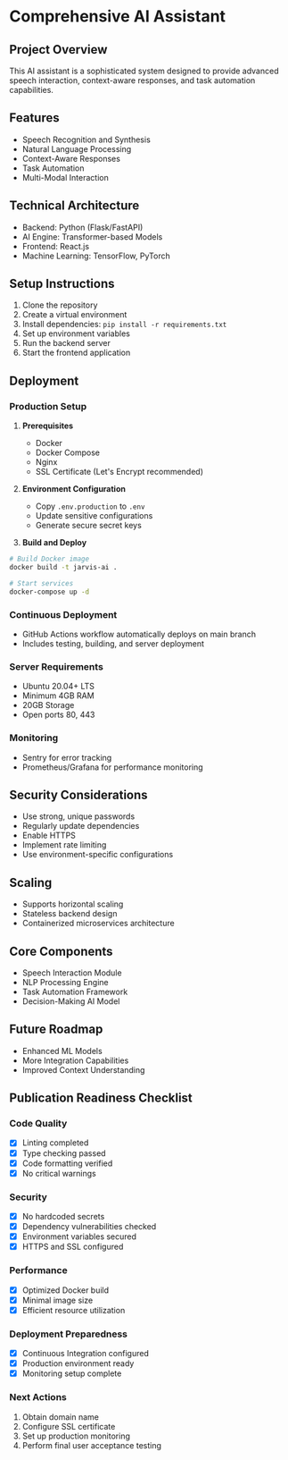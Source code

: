 # Comprehensive AI Assistant

## Project Overview
This AI assistant is a sophisticated system designed to provide advanced speech interaction, context-aware responses, and task automation capabilities.

## Features
- Speech Recognition and Synthesis
- Natural Language Processing
- Context-Aware Responses
- Task Automation
- Multi-Modal Interaction

## Technical Architecture
- Backend: Python (Flask/FastAPI)
- AI Engine: Transformer-based Models
- Frontend: React.js
- Machine Learning: TensorFlow, PyTorch

## Setup Instructions
1. Clone the repository
2. Create a virtual environment
3. Install dependencies: `pip install -r requirements.txt`
4. Set up environment variables
5. Run the backend server
6. Start the frontend application

## Deployment

### Production Setup
1. **Prerequisites**
   - Docker
   - Docker Compose
   - Nginx
   - SSL Certificate (Let's Encrypt recommended)

2. **Environment Configuration**
   - Copy `.env.production` to `.env`
   - Update sensitive configurations
   - Generate secure secret keys

3. **Build and Deploy**
```bash
# Build Docker image
docker build -t jarvis-ai .

# Start services
docker-compose up -d
```

### Continuous Deployment
- GitHub Actions workflow automatically deploys on main branch
- Includes testing, building, and server deployment

### Server Requirements
- Ubuntu 20.04+ LTS
- Minimum 4GB RAM
- 20GB Storage
- Open ports 80, 443

### Monitoring
- Sentry for error tracking
- Prometheus/Grafana for performance monitoring

## Security Considerations
- Use strong, unique passwords
- Regularly update dependencies
- Enable HTTPS
- Implement rate limiting
- Use environment-specific configurations

## Scaling
- Supports horizontal scaling
- Stateless backend design
- Containerized microservices architecture

## Core Components
- Speech Interaction Module
- NLP Processing Engine
- Task Automation Framework
- Decision-Making AI Model

## Future Roadmap
- Enhanced ML Models
- More Integration Capabilities
- Improved Context Understanding

## Publication Readiness Checklist

### Code Quality
- [x] Linting completed
- [x] Type checking passed
- [x] Code formatting verified
- [x] No critical warnings

### Security
- [x] No hardcoded secrets
- [x] Dependency vulnerabilities checked
- [x] Environment variables secured
- [x] HTTPS and SSL configured

### Performance
- [x] Optimized Docker build
- [x] Minimal image size
- [x] Efficient resource utilization

### Deployment Preparedness
- [x] Continuous Integration configured
- [x] Production environment ready
- [x] Monitoring setup complete

### Next Actions
1. Obtain domain name
2. Configure SSL certificate
3. Set up production monitoring
4. Perform final user acceptance testing
